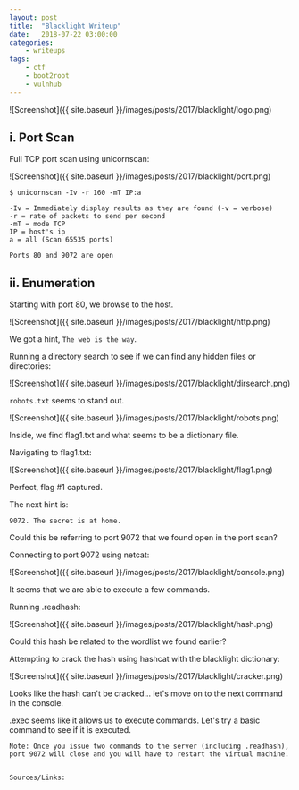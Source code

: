 ```yaml
---
layout: post
title:	"Blacklight Writeup"
date:	2018-07-22 03:00:00
categories:
    - writeups
tags:
    - ctf
    - boot2root
    - vulnhub
---
```

<title> Blacklight Writeup </title>
![Screenshot]({{ site.baseurl }}/images/posts/2017/blacklight/logo.png)

## i. Port Scan

Full TCP port scan using unicornscan:

![Screenshot]({{ site.baseurl }}/images/posts/2017/blacklight/port.png)

~~~
$ unicornscan -Iv -r 160 -mT IP:a

-Iv = Immediately display results as they are found (-v = verbose)
-r = rate of packets to send per second
-mT = mode TCP
IP = host's ip
a = all (Scan 65535 ports)
~~~

`Ports 80 and 9072 are open`

## ii. Enumeration

Starting with port 80, we browse to the host.

![Screenshot]({{ site.baseurl }}/images/posts/2017/blacklight/http.png)

We got a hint, `The web is the way`.

Running a directory search to see if we can find any hidden files or directories:

![Screenshot]({{ site.baseurl }}/images/posts/2017/blacklight/dirsearch.png)

`robots.txt` seems to stand out.

![Screenshot]({{ site.baseurl }}/images/posts/2017/blacklight/robots.png)

Inside, we find flag1.txt and what seems to be a dictionary file.

Navigating to flag1.txt:

![Screenshot]({{ site.baseurl }}/images/posts/2017/blacklight/flag1.png)

Perfect, flag #1 captured.

The next hint is:
~~~
9072. The secret is at home.
~~~

Could this be referring to port 9072 that we found open in the port scan?

Connecting to port 9072 using netcat:

![Screenshot]({{ site.baseurl }}/images/posts/2017/blacklight/console.png)

It seems that we are able to execute a few commands.

Running .readhash:

![Screenshot]({{ site.baseurl }}/images/posts/2017/blacklight/hash.png)

Could this hash be related to the wordlist we found earlier?

Attempting to crack the hash using hashcat with the blacklight dictionary:

![Screenshot]({{ site.baseurl }}/images/posts/2017/blacklight/cracker.png)

Looks like the hash can't be cracked... let's move on to the next command in the console.

.exec seems like it allows us to execute commands. Let's try a basic command to see if it is executed.

`Note: Once you issue two commands to the server (including .readhash), port 9072 will close and you will have to restart the virtual machine.`
















~~~ 

Sources/Links:
~~~
[0]: https://tools.kali.org/information-gathering/unicornscan
[1]: https://www.thegeekdiary.com/what-is-suid-sgid-and-sticky-bit/
[2]: https://unix.stackexchange.com/questions/191940/difference-between-owner-root-and-ruid-euid
~~~


